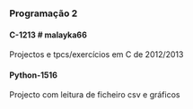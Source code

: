 ### Programação 2

#### C-1213  # malayka66
Projectos e tpcs/exercícios em C de 2012/2013

#### Python-1516 
Projecto com leitura de ficheiro csv e gráficos			

